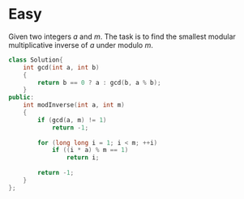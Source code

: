 # Easy

Given two integers $a$ and $m$. The task is to find the smallest modular multiplicative inverse of $a$ under modulo $m$.

```cpp
class Solution{
    int gcd(int a, int b)
    {
        return b == 0 ? a : gcd(b, a % b);
    }
public:
    int modInverse(int a, int m)
    {
        if (gcd(a, m) != 1)
            return -1;
            
        for (long long i = 1; i < m; ++i)
            if ((i * a) % m == 1)
                return i;
                
        return -1;
    }
};
```
